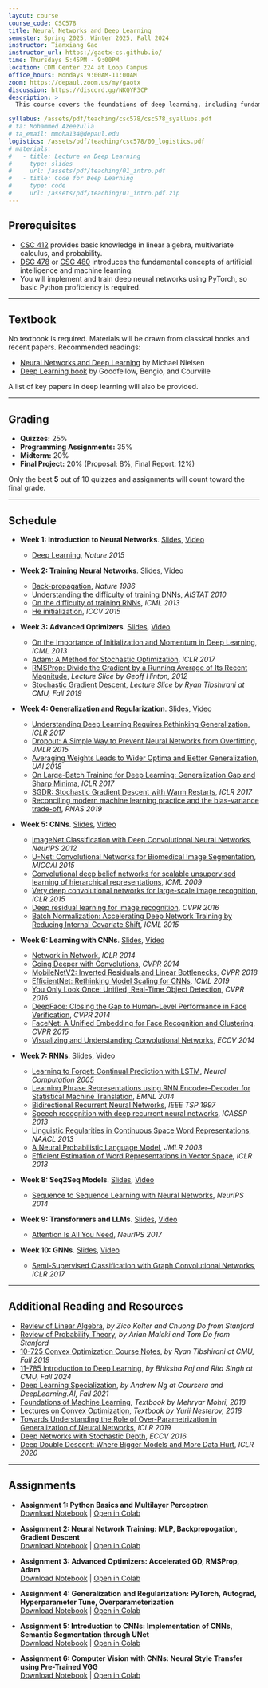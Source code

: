 ```yaml
---
layout: course
course_code: CSC578
title: Neural Networks and Deep Learning
semester: Spring 2025, Winter 2025, Fall 2024
instructor: Tianxiang Gao
instructor_url: https://gaotx-cs.github.io/
time: Thursdays 5:45PM - 9:00PM
location: CDM Center 224 at Loop Campus
office_hours: Mondays 9:00AM-11:00AM
zoom: https://depaul.zoom.us/my/gaotx
discussion: https://discord.gg/NKQYP3CP
description: >
  This course covers the foundations of deep learning, including fundamental neural network architectures (e.g., multilayer perceptrons) and training methodologies, including advanced optimization techniques (e.g., momentum, RMSprop, Adam). It also addresses generalization and regularization strategies (e.g., overparameterization, the double descent phenomenon, and weight decay). We will explore cutting-edge neural network architectures, including convolutional neural networks (CNNs), recurrent neural networks (RNNs), transformers (e.g., GPT and BERT), and graph neural networks (GNNs). Students will gain hands-on experience by implementing these models and applying them to real-world problems in computer vision, natural language processing, and graph machine learning.

syllabus: /assets/pdf/teaching/csc578/csc578_syallubs.pdf
# ta: Mohammed Azeezulla 
# ta_email: mmoha134@depaul.edu
logistics: /assets/pdf/teaching/csc578/00_logistics.pdf
# materials:
#   - title: Lecture on Deep Learning
#     type: slides
#     url: /assets/pdf/teaching/01_intro.pdf
#   - title: Code for Deep Learning
#     type: code
#     url: /assets/pdf/teaching/01_intro.pdf.zip
---
```



## Prerequisites
- [CSC 412](https://www.cdm.depaul.edu/academics/pages/courseinfo.aspx?Subject=CSC&CatalogNbr=412) provides basic knowledge in linear algebra, multivariate calculus, and probability.
- [DSC 478](https://www.cdm.depaul.edu/academics/pages/courseinfo.aspx?CrseId=012551) or [CSC 480](https://www.cdm.depaul.edu/academics/pages/courseinfo.aspx?CrseId=001513) introduces the fundamental concepts of artificial intelligence and machine learning.
- You will implement and train deep neural networks using PyTorch, so basic Python proficiency is required.

---
## Textbook
No textbook is required. Materials will be drawn from classical books and recent papers. Recommended readings:  

- [Neural Networks and Deep Learning](http://neuralnetworksanddeeplearning.com/) by Michael Nielsen  
- [Deep Learning book](https://www.deeplearningbook.org/) by Goodfellow, Bengio, and Courville  

A list of key papers in deep learning will also be provided.

---
## Grading
- **Quizzes:** 25%  
- **Programming Assignments:** 35%  
- **Midterm:** 20%  
- **Final Project:** 20% (Proposal: 8%, Final Report: 12%)  

Only the best **5** out of 10 quizzes and assignments will count toward the final grade.

---
## Schedule

- **Week 1: Introduction to Neural Networks**. [Slides](/assets/pdf/teaching/csc578/01_intro.pdf), [Video](https://courseonline.cdm.depaul.edu/courseplayer/courses/64511/lecture/485761) 
  - [Deep Learning](https://www.nature.com/articles/nature14539), *Nature 2015*  

- **Week 2: Training Neural Networks**. [Slides](/assets/pdf/teaching/csc578/02_train.pdf), [Video](https://courseonline.cdm.depaul.edu/courseplayer/courses/64511/lecture/485762)  
  - [Back-propagation](https://www.nature.com/articles/323533a0), *Nature 1986*  
  - [Understanding the difficulty of training DNNs](https://proceedings.mlr.press/v9/glorot10a/glorot10a.pdf), *AISTAT 2010*  
  - [On the difficulty of training RNNs](https://proceedings.mlr.press/v28/pascanu13.html), *ICML 2013*  
  - [He initialization](https://proceedings.mlr.press/v28/pascanu13.html), *ICCV 2015*  

- **Week 3: Advanced Optimizers**. [Slides](/assets/pdf/teaching/csc578/03_opt.pdf), [Video](https://courseonline.cdm.depaul.edu/courseplayer/courses/64511/lecture/485763)  
  - [On the Importance of Initialization and Momentum in Deep Learning](https://proceedings.mlr.press/v28/sutskever13.html), *ICML 2013*  
  - [Adam: A Method for Stochastic Optimization](https://arxiv.org/abs/1412.6980), *ICLR 2017*  
  - [RMSProp: Divide the Gradient by a Running Average of Its Recent Magnitude](https://www.cs.toronto.edu/~tijmen/csc321/slides/lecture_slides_lec6.pdf), *Lecture Slice by Geoff Hinton, 2012*  
  - [Stochastic Gradient Descent](https://www.stat.cmu.edu/~ryantibs/convexopt/lectures/stochastic-gd.pdf), *Lecture Slice by Ryan Tibshirani at CMU, Fall 2019*  

- **Week 4: Generalization and Regularization**. [Slides](/assets/pdf/teaching/csc578/04_Gen.pdf), [Video](#)  
  - [Understanding Deep Learning Requires Rethinking Generalization](https://arxiv.org/abs/1611.03530), *ICLR 2017*  
  - [Dropout: A Simple Way to Prevent Neural Networks from Overfitting](https://jmlr.org/papers/v15/srivastava14a.html), *JMLR 2015*
  - [Averaging Weights Leads to Wider Optima and Better Generalization](https://arxiv.org/abs/1803.05407), *UAI 2018*
  - [On Large-Batch Training for Deep Learning: Generalization Gap and Sharp Minima](https://arxiv.org/abs/1609.04836), *ICLR 2017*
  - [SGDR: Stochastic Gradient Descent with Warm Restarts](https://openreview.net/forum?id=Skq89Scxx), *ICLR 2017*
  - [Reconciling modern machine learning practice and the bias-variance trade-off](https://arxiv.org/abs/1812.11118), *PNAS 2019*

- **Week 5: CNNs**. [Slides](/assets/pdf/teaching/csc578/05_cnn.pdf), [Video](#)  
  - [ImageNet Classification with Deep Convolutional Neural Networks](https://dl.acm.org/doi/10.1145/3065386), *NeurIPS 2012*  
  - [U-Net: Convolutional Networks for Biomedical Image Segmentation](https://arxiv.org/abs/1505.04597), *MICCAI 2015*
  - [Convolutional deep belief networks for scalable unsupervised learning of hierarchical representations](https://dl.acm.org/doi/abs/10.1145/1553374.1553453), *ICML 2009* 
  - [Very deep convolutional networks for large-scale image recognition](https://arxiv.org/abs/1409.1556), *ICLR 2015*
  - [Deep residual learning for image recognition](https://openaccess.thecvf.com/content_cvpr_2016/papers/He_Deep_Residual_Learning_CVPR_2016_paper.pdf), *CVPR 2016*
  - [Batch Normalization: Accelerating Deep Network Training by Reducing Internal Covariate Shift](https://arxiv.org/abs/1502.03167), *ICML 2015*

- **Week 6: Learning with CNNs**. [Slides](/assets/pdf/teaching/csc578/06_cv.pdf), [Video](#)  
  - [Network in Network](https://arxiv.org/abs/1312.4400), *ICLR 2014*
  - [Going Deeper with Convolutions](https://arxiv.org/abs/1409.4842), *CVPR 2014*
  - [MobileNetV2: Inverted Residuals and Linear Bottlenecks](https://arxiv.org/abs/1801.04381v4), *CVPR 2018* 
  - [EfficientNet: Rethinking Model Scaling for CNNs](https://arxiv.org/abs/1905.11946), *ICML 2019*
  - [You Only Look Once: Unified, Real-Time Object Detection](https://arxiv.org/abs/1502.03167), *CVPR 2016*
  - [DeepFace: Closing the Gap to Human-Level Performance in Face Verification](https://ieeexplore.ieee.org/document/6909616), *CVPR 2014*
  - [FaceNet: A Unified Embedding for Face Recognition and Clustering](https://www.cv-foundation.org/openaccess/content_cvpr_2015/html/Schroff_FaceNet_A_Unified_2015_CVPR_paper.html), *CVPR 2015*
  - [Visualizing and Understanding Convolutional Networks](https://arxiv.org/abs/1311.2901), *ECCV 2014*

- **Week 7: RNNs**. [Slides](/assets/pdf/teaching/csc578/07_rnn.pdf), [Video](#)  
  - [Learning to Forget: Continual Prediction with LSTM](https://www.sciencedirect.com/science/article/abs/pii/S0893608005001206), *Neural Computation 2005*  
  - [Learning Phrase Representations using RNN Encoder–Decoder for Statistical Machine Translation](https://arxiv.org/pdf/1406.1078), *EMNL 2014*
  - [Bidirectional Recurrent Neural Networks](https://ieeexplore.ieee.org/abstract/document/650093), *IEEE TSP 1997*
  - [Speech recognition with deep recurrent neural networks](https://arxiv.org/abs/1303.5778), *ICASSP 2013*
  - [Linguistic Regularities in Continuous Space Word Representations](https://aclanthology.org/N13-1090.pdf), *NAACL 2013*
  - [A Neural Probabilistic Language Model](https://www.jmlr.org/papers/volume3/bengio03a/bengio03a.pdf), *JMLR 2003*
  - [Efficient Estimation of Word Representations in Vector Space](https://arxiv.org/pdf/1301.3781), *ICLR 2013*


- **Week 8: Seq2Seq Models**. [Slides](/assets/pdf/teaching/csc578/08_seq2seq.pdf), [Video](#)  
  - [Sequence to Sequence Learning with Neural Networks](https://arxiv.org/abs/1409.3215), *NeurIPS 2014*  

- **Week 9: Transformers and LLMs**. [Slides](/assets/pdf/teaching/csc578/09_llm.pdf), [Video](#)  
  - [Attention Is All You Need](https://arxiv.org/abs/1706.03762), *NeurIPS 2017*  

- **Week 10: GNNs**. [Slides](/assets/pdf/teaching/csc578/10_gnn.pdf), [Video](#)  
  - [Semi-Supervised Classification with Graph Convolutional Networks](https://arxiv.org/abs/1609.02907), *ICLR 2017*  

---
## Additional Reading and Resources
- [Review of Linear Algebra](/assets/pdf/teaching/cs229-linalg.pdf), *by Zico Kolter and Chuong Do from Stanford*
- [Review of Probability Theory](/assets/pdf/teaching/cs229-prob.pdf), *by Arian Maleki and Tom Do from Stanford* 
- [10-725 Convex Optimization Course Notes](https://www.stat.cmu.edu/~ryantibs/convexopt/), *by Ryan Tibshirani at CMU, Fall 2019*  
- [11-785 Introduction to Deep Learning](https://deeplearning.cs.cmu.edu/), *by Bhiksha Raj and Rita Singh at CMU, Fall 2024*
- [Deep Learning Specialization](), *by Andrew Ng at Coursera and DeepLearning.AI, Fall 2021*
- [Foundations of Machine Learning](https://cs.nyu.edu/~mohri/mlbook/), *Textbook by Mehryar Mohri, 2018* 
- [Lectures on Convex Optimization](https://link.springer.com/book/10.1007/978-3-319-91578-4), *Textbook by Yurii Nesterov, 2018*  
- [Towards Understanding the Role of Over-Parametrization in Generalization of Neural Networks](https://openreview.net/forum?id=BygfghAcYX), *ICLR 2019*
- [Deep Networks with Stochastic Depth](https://arxiv.org/abs/1603.09382), *ECCV 2016*
- [Deep Double Descent: Where Bigger Models and More Data Hurt](https://openreview.net/forum?id=B1g5sA4twr), *ICLR 2020*

---
## Assignments
- **Assignment 1: Python Basics and Multilayer Perceptron**  
  [Download Notebook](/assets/jupyter/csc578/HW01.ipynb) | [Open in Colab](https://colab.research.google.com/github/gaotx-cs/gaotx-cs.github.io/blob/main/assets/jupyter/csc578/HW01.ipynb)

- **Assignment 2: Neural Network Training: MLP, Backpropogation, Gradient Descent**  
  [Download Notebook](/assets/jupyter/csc578/HW02.ipynb) | [Open in Colab](https://colab.research.google.com/github/gaotx-cs/gaotx-cs.github.io/blob/main/assets/jupyter/csc578/HW02.ipynb)

- **Assignment 3: Advanced Optimizers: Accelerated GD, RMSProp, Adam**  
  [Download Notebook](/assets/jupyter/csc578/HW03.ipynb) | [Open in Colab](https://colab.research.google.com/github/gaotx-cs/gaotx-cs.github.io/blob/main/assets/jupyter/csc578/HW03.ipynb)

- **Assignment 4: Generalization and Regularization: PyTorch, Autograd, Hyperparameter Tune, Overparameterization**  
  [Download Notebook](/assets/jupyter/csc578/HW04.ipynb) | [Open in Colab](https://colab.research.google.com/github/gaotx-cs/gaotx-cs.github.io/blob/main/assets/jupyter/csc578/HW04.ipynb)

- **Assignment 5: Introduction to CNNs: Implementation of CNNs, Semantic Segmentation through UNet**  
  [Download Notebook](/assets/jupyter/csc578/HW05.ipynb) | [Open in Colab](https://colab.research.google.com/github/gaotx-cs/gaotx-cs.github.io/blob/main/assets/jupyter/csc578/HW05.ipynb)

- **Assignment 6: Computer Vision with CNNs: Neural Style Transfer using Pre-Trained VGG**  
  [Download Notebook](/assets/jupyter/csc578/HW06.ipynb) | [Open in Colab](https://colab.research.google.com/github/gaotx-cs/gaotx-cs.github.io/blob/main/assets/jupyter/csc578/HW06.ipynb)
